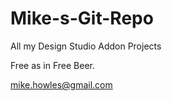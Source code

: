 Mike-s-Git-Repo
===============
All my Design Studio Addon Projects

Free as in Free Beer.

mike.howles@gmail.com
